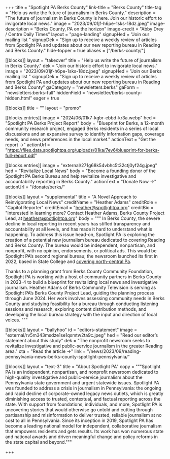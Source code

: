 +++
title = "Spotlight PA Berks County"
link-title = "Berks County"
title-tag = "Help us write the future of journalism in Berks County."
description = "The future of journalism in Berks County is here. Join our historic effort to invigorate local news."
image = "2023/09/01jf-h6pe-1sks-18dz.jpeg"
image-description = "Berks County, PA on the horizon"
image-credit = "Abby Drey / Centre Daily Times"
layout = "page-landing"
signupHed = "Join our mailing list "
signupDek = "Sign up to receive a weekly review of articles from Spotlight PA and updates about our new reporting bureau in Reading and Berks County."
hide-topper = true
aliases = ["/berks-county/"]

[[blocks]]
layout = "takeover"
title = "Help us write the future of journalism in Berks County."
dek = "Join our historic effort to invigorate local news."
image = "2023/09/01jf-h6pe-1sks-18dz.jpeg"
signupHed = "Join our Berks mailing list "
signupDek = "Sign up to receive a weekly review of articles from Spotlight PA and updates about our new reporting bureau in Reading and Berks County"
gaCategory = "newsletters:berks"
gaForm = "newsletters:berks-full"
hiddenField = "newsletter/berks-county-hidden.html"
eager = true

[[blocks]]
title = ""
layout = "promo"

[[blocks.entries]]
image = "2024/06/01k7-kgbr-ebbd-kr3a.webp"
hed = "Spotlight PA Berks Project Report"
body = "Blueprint for Berks, a 12-month community research project, engaged Berks residents in a series of local discussions and an expansive survey to identify information gaps, coverage needs, and news preferences in the local market."
actionText = "Get the report →"
actionUrl = "https://files.data.spotlightpa.org/uploads/01ka/7ev6/blueprint-for-berks-full-report.pdf"

[[blocks.entries]]
image = "external/271g68k54vbhc5t32ctj0yf24g.jpeg"
hed = "Revitalize Local News"
body = "Become a founding donor of the Spotlight PA Berks Bureau and help revitalize investigative and accountability reporting in Berks County."
actionText = "Donate Now →"
actionUrl = "/donate/berks/"

[[blocks]]
layout = "supplemental"
title = "A Novel Approach to Reinvigorating Local News"
creditName = "Heather Adams"
creditRole = "Capitol Reporter"
creditEmail = "heather@spotlightpa.org"
creditBio = "Interested in learning more? Contact Heather Adams, Berks County Project Lead, at [heather@spotlightpa.org](mailto:heather@spotlightpa.org)"
body = """
In Berks County, the severe decline in local reporting in recent years has stifled transparency and accountability at all levels, and has made it hard to understand what is happening. To address this issue head-on, Spotlight PA is exploring the creation of a potential new journalism bureau dedicated to covering Reading and Berks County. The bureau would be independent, nonpartisan, and nonprofit, with no opinion, endorsements, or political ads. This would be Spotlight PA’s second regional bureau; the newsroom launched its first in 2022, based in State College and [covering north-central Pa](//spotlightpa.org/statecollege).

Thanks to a planning grant from Berks County Community Foundation, Spotlight PA is working with a host of community partners in Berks County in 2023-4 to build a blueprint for revitalizing local news and investigative journalism. Heather Adams of Berks Community Television is serving as Spotlight PA’s Berks County Project Lead, guiding the planning process through June 2024. Her work involves assessing community needs in Berks County and studying feasibility for a bureau through conducting listening sessions and research, exploring content distribution methods, and developing the local bureau strategy with the input and direction of local voices.
"""

[[blocks]]
layout = "ballyhoo"
id = "editors-statement"
image = "external/rv5m343msdze1se1qsmtw2ta9c.jpeg"
hed = "Read our editor’s statement about this study"
dek = "The nonprofit newsroom seeks to revitalize investigative and public-service journalism in the greater Reading area."
cta = "Read the article →"
link = "/news/2023/09/reading-pennsylvania-news-berks-county-spotlight-pennsylvania/"

[[blocks]]
layout = "text-3"
title = "About Spotlight PA"
copy = """Spotlight PA is an independent, nonpartisan, and nonprofit newsroom dedicated to high-quality investigative and public-service journalism about the Pennsylvania state government and urgent statewide issues. Spotlight PA was founded to address a crisis in journalism in Pennsylvania: the ongoing and rapid decline of corporate-owned legacy news outlets, which is greatly diminishing access to trusted, contextual, and factual reporting across the state. With support from foundations, individuals, and more, Spotlight PA is uncovering stories that would otherwise go untold and cutting through partisanship and misinformation to deliver trusted, reliable journalism at no cost to all in Pennsylvania. Since its inception in 2019, Spotlight PA has become a leading national model for independent, collaborative journalism that empowers residents and gets results. Its work has won numerous state and national awards and driven meaningful change and policy reforms in the state capital and beyond."""

+++
